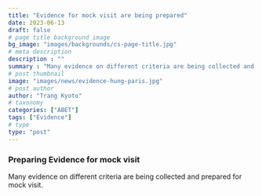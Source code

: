 ```yaml
---
title: "Evidence for mock visit are being prepared"
date: 2023-06-13
draft: false
# page title background image
bg_image: "images/backgrounds/cs-page-title.jpg"
# meta description
description : ""
summary : "Many evidence on different criteria are being collected and prepared for mock visit."
# post thumbnail
image: "images/news/evidence-hung-paris.jpg"
# post author
author: "Trang Kyoto"
# taxonomy
categories: ["ABET"]
tags: ["Evidence"]
# type
type: "post"
---
```


### Preparing Evidence for mock visit

Many evidence on different criteria are being collected and prepared for mock visit.
